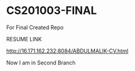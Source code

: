 # CS201003-FINAL
For Final Created Repo

RESUME LINK

http://16.171.162.232:8084/ABDULMALIK-CV.html

Now I am in Second Branch

